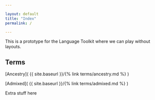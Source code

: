 ```yaml
---

layout: default
title: "Index"
permalink: /

---
```


This is a prototype for the Language Toolkit where we can play without layouts.

## Terms

[Ancestry]( {{ site.baseurl }}/{% link terms/ancestry.md %} )

[Admixed]( {{ site.baseurl }}/{% link terms/admixed.md %}  )

Extra stuff here
